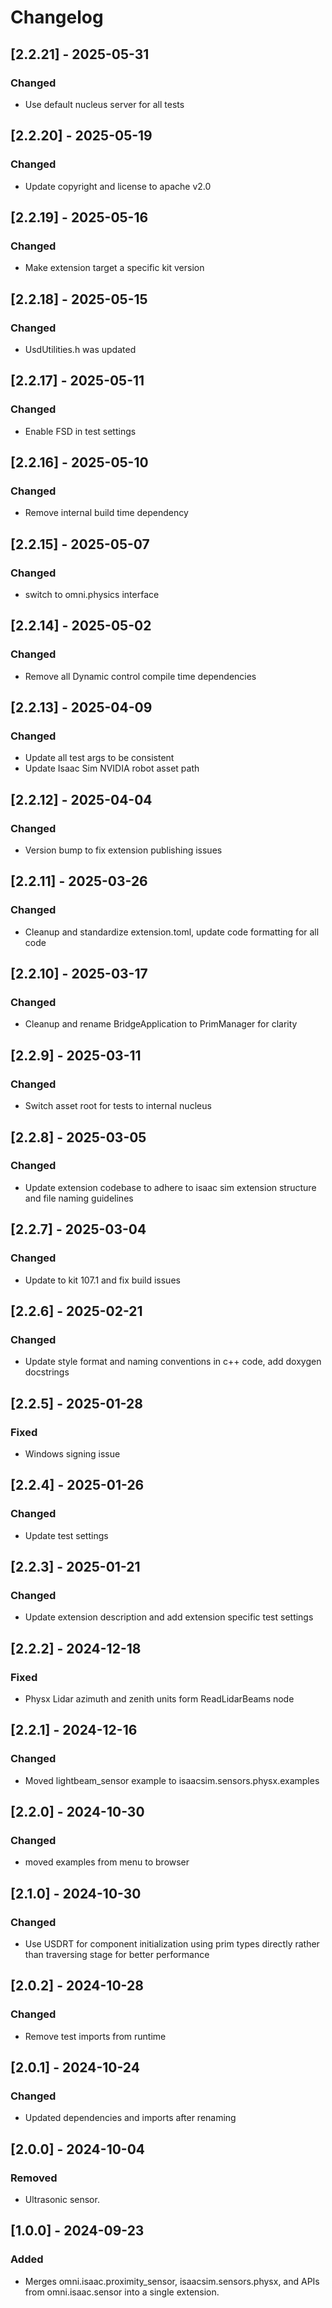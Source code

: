 # Changelog
## [2.2.21] - 2025-05-31
### Changed
- Use default nucleus server for all tests

## [2.2.20] - 2025-05-19
### Changed
- Update copyright and license to apache v2.0

## [2.2.19] - 2025-05-16
### Changed
- Make extension target a specific kit version

## [2.2.18] - 2025-05-15
### Changed
- UsdUtilities.h was updated

## [2.2.17] - 2025-05-11
### Changed
- Enable FSD in test settings

## [2.2.16] - 2025-05-10
### Changed
- Remove internal build time dependency

## [2.2.15] - 2025-05-07
### Changed
- switch to omni.physics interface

## [2.2.14] - 2025-05-02
### Changed
- Remove all Dynamic control compile time dependencies

## [2.2.13] - 2025-04-09
### Changed
- Update all test args to be consistent
- Update Isaac Sim NVIDIA robot asset path

## [2.2.12] - 2025-04-04
### Changed
- Version bump to fix extension publishing issues

## [2.2.11] - 2025-03-26
### Changed
- Cleanup and standardize extension.toml, update code formatting for all code

## [2.2.10] - 2025-03-17
### Changed
- Cleanup and rename BridgeApplication to PrimManager for clarity

## [2.2.9] - 2025-03-11
### Changed
- Switch asset root for tests to internal nucleus

## [2.2.8] - 2025-03-05
### Changed
- Update extension codebase to adhere to isaac sim extension structure and file naming  guidelines

## [2.2.7] - 2025-03-04
### Changed
- Update to kit 107.1 and fix build issues

## [2.2.6] - 2025-02-21
### Changed
- Update style format and naming conventions in c++ code, add doxygen docstrings

## [2.2.5] - 2025-01-28
### Fixed
- Windows signing issue

## [2.2.4] - 2025-01-26
### Changed
- Update test settings

## [2.2.3] - 2025-01-21
### Changed
- Update extension description and add extension specific test settings

## [2.2.2] - 2024-12-18
### Fixed
- Physx Lidar azimuth and zenith units form ReadLidarBeams node

## [2.2.1] - 2024-12-16
### Changed
- Moved lightbeam_sensor example to isaacsim.sensors.physx.examples

## [2.2.0] - 2024-10-30
### Changed
- moved examples from menu to browser

## [2.1.0] - 2024-10-30
### Changed
- Use USDRT for component initialization using prim types directly rather than traversing stage for better performance

## [2.0.2] - 2024-10-28
### Changed
- Remove test imports from runtime

## [2.0.1] - 2024-10-24
### Changed
- Updated dependencies and imports after renaming

## [2.0.0] - 2024-10-04
### Removed
- Ultrasonic sensor.

## [1.0.0] - 2024-09-23
### Added
- Merges omni.isaac.proximity_sensor, isaacsim.sensors.physx, and APIs from omni.isaac.sensor into a single extension.
